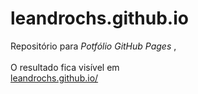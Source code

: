 # leandrochs.github.io
Repositório para _Potfólio GitHub Pages_ ,<br><br>
O resultado fica visível em <br> 
[leandrochs.github.io/](https://leandrochs.github.io/)
